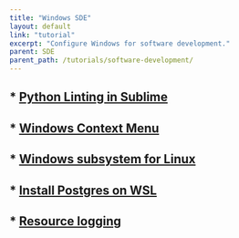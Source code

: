 ```yaml
---
title: "Windows SDE"
layout: default
link: "tutorial"
excerpt: "Configure Windows for software development."
parent: SDE
parent_path: /tutorials/software-development/
---
```


## * [Python Linting in Sublime](python-linting.html)
## * [Windows Context Menu](context-menu.html)
## * [Windows subsystem for Linux](wsl.html)
## * [Install Postgres on WSL](postgres.html)
## * [Resource logging](resource-logging.html)